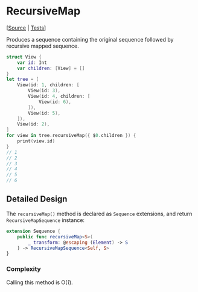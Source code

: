 # RecursiveMap

[[Source](https://github.com/apple/swift-algorithms/blob/main/Sources/Algorithms/RecursiveMap.swift) |
 [Tests](https://github.com/apple/swift-algorithms/blob/main/Tests/SwiftAlgorithmsTests/RecursiveMapTests.swift)]

Produces a sequence containing the original sequence followed by recursive mapped sequence.

```swift
struct View {
    var id: Int
    var children: [View] = []
}
let tree = [
    View(id: 1, children: [
        View(id: 3),
        View(id: 4, children: [
            View(id: 6),
        ]),
        View(id: 5),
    ]),
    View(id: 2),
]
for view in tree.recursiveMap({ $0.children }) {
    print(view.id)
}
// 1
// 2
// 3
// 4
// 5
// 6
```

## Detailed Design

The `recursiveMap()` method is declared as `Sequence` extensions, and return `RecursiveMapSequence` instance:

```swift
extension Sequence {
    public func recursiveMap<S>(
        _ transform: @escaping (Element) -> S
    ) -> RecursiveMapSequence<Self, S>
}
```

### Complexity

Calling this method is O(_1_).
